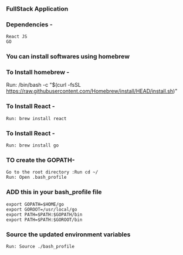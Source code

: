 ###  FullStack Application

### Dependencies -
    React JS
    GO
 ### You can install softwares using homebrew

 ### To Install homebrew -
   Run: /bin/bash -c "$(curl -fsSL https://raw.githubusercontent.com/Homebrew/install/HEAD/install.sh)"

 ### To Install React -
    Run: brew install react

 ### To Install React -
    Run: brew install go

### TO create the GOPATH-
    Go to the root directory :Run cd ~/
    Run: Open .bash_profile
 
 ### ADD this in your bash_profile file
    export GOPATH=$HOME/go
    export GOROOT=/usr/local/go
    export PATH=$PATH:$GOPATH/bin
    export PATH=$PATH:$GOROOT/bin

### Source the updated environment variables
    Run: Source ./bash_profile


